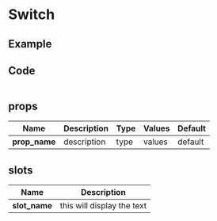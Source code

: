 # Switch

## Example

<Demo componentName="examples-switch-doc" />

## Code
```html
```

## props

|Name|Description|Type|Values|Default|
|---|---|---|---|---|
|**prop_name**|description|type|values|default|

## slots

|Name|Description|
|---|---|
|**slot_name**|this will display the text|